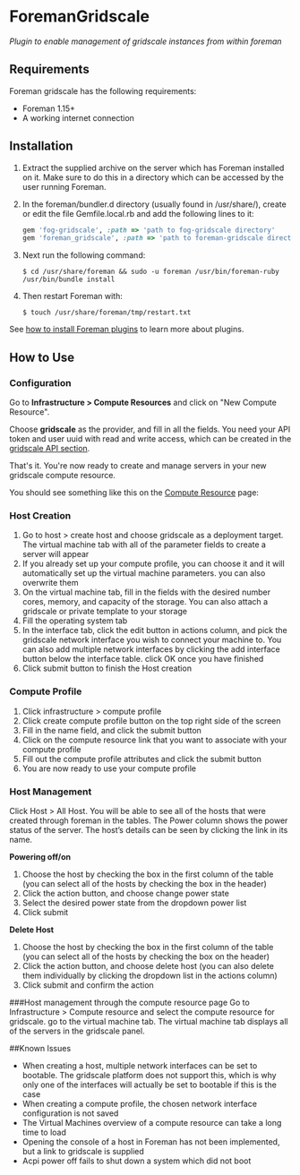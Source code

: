# ForemanGridscale

*Plugin to enable management of gridscale instances from within foreman*

## Requirements
Foreman gridscale has the following requirements:

* Foreman 1.15+
* A working internet connection

## Installation

1. Extract the supplied archive on the server which has Foreman installed on it. Make sure to do this in a directory which can be accessed by the user running Foreman.

2. In the foreman/bundler.d directory (usually found in /usr/share/), create or edit the file Gemfile.local.rb and add the following lines to it:

    ```ruby
    gem 'fog-gridscale', :path => 'path to fog-gridscale directory'
    gem 'foreman_gridscale', :path => 'path to foreman-gridscale directory'
    ```

3. Next run the following command: 

    ```
    $ cd /usr/share/foreman && sudo -u foreman /usr/bin/foreman-ruby /usr/bin/bundle install
    ```

4. Then restart Foreman with:
    ```
    $ touch /usr/share/foreman/tmp/restart.txt
    ```

See [how to install Foreman plugins](http://projects.theforeman.org/projects/foreman/wiki/How_to_Install_a_Plugin) to learn more about plugins.


## How to Use
### Configuration

Go to **Infrastructure > Compute Resources** and click on "New Compute Resource".

Choose **gridscale** as the provider, and fill in all the fields. You need your API token and user uuid with read and write access, which can be created in the [gridscale API section](https://my.gridscale.io/APIs/). 

That's it. You're now ready to create and manage servers in your new gridscale compute resource.

You should see something like this on the [Compute Resource](https://theforeman.org/manuals/1.19/index.html#5.2ComputeResources) page:

### Host Creation
1. Go to host > create host and choose gridscale as a deployment target. The virtual machine tab with all of the parameter fields to create a server will appear
2. If you already set up your compute profile, you can choose it and it will automatically set up the virtual machine parameters. you can also overwrite them
3. On the virtual machine tab, fill in the fields with the desired number cores, memory, and capacity of the storage. You can also attach a gridscale or private template to your storage
4. Fill the operating system tab
5. In the interface tab, click the edit button in actions column, and pick the gridscale network interface you wish to connect your machine to. You can also add multiple network interfaces by clicking the add interface button below the interface table. click OK once you have finished
6. Click submit button to finish the Host creation

### Compute Profile
1. Click infrastructure > compute profile
2. Click create compute profile button on the top right side of the screen
3. Fill in the name field, and click the submit button
4. Click on the compute resource link that you want to associate with your compute profile
5. Fill out the compute profile attributes and click the submit button
6. You are now ready to use your compute profile

### Host Management
Click Host > All Host. You will be able to see all of the hosts that were created through foreman in the tables. The Power column shows the power status of the server. The host’s details can be seen by clicking the link in its name.
    
**Powering off/on**
1. Choose the host by checking the box in the first column of the table (you can select all of the hosts by checking the box in the header)
2. Click the action button, and choose change power state
3. Select the desired power state from the dropdown power list
4. Click submit

**Delete Host**
1. Choose the host by checking the box in the first column of the table (you can select all of the hosts by checking the box on the header)
2. Click the action button, and choose delete host (you can also delete them individually by clicking the dropdown list in the actions column)
3. Click submit and confirm the action


###Host management through the compute resource page
Go to Infrastructure > Compute resource and select the compute resource for gridscale. go to the virtual machine tab. The virtual machine tab displays all of the servers in the gridscale panel.

##Known Issues
* When creating a host, multiple network interfaces can be set to bootable. The gridscale platform does not support this, which is why only one of the interfaces will actually be set to bootable if this is the case
* When creating a compute profile, the chosen network interface configuration is not saved
* The Virtual Machines overview of a compute resource can take a long time to load
* Opening the console of a host in Foreman has not been implemented, but a link to gridscale is supplied
* Acpi power off fails to shut down a system which did not boot

